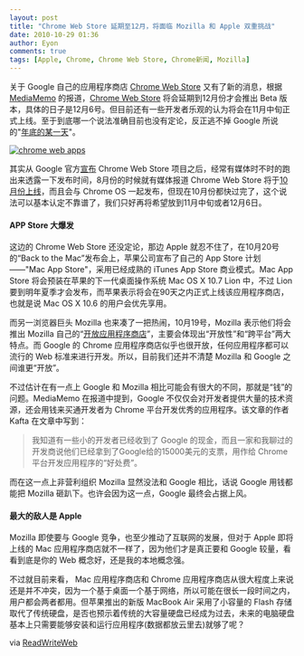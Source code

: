 ```yaml
---
layout: post
title: "Chrome Web Store 延期至12月，将面临 Mozilla 和 Apple 双重挑战"
date: 2010-10-29 01:36
author: Eyon
comments: true
tags: [Apple, Chrome, Chrome Web Store, Chrome新闻, Mozilla]
---
```

关于 Google 自己的应用程序商店 [Chrome Web Store](http://www.chromi.org/archives/tag/chrome-web-store) 又有了新的消息，根据 [MediaMemo](http://mediamemo.allthingsd.com/20101027/how-to-find-the-google-chrome-app-store-wait-till-december/) 的报道，[Chrome Web Store](http://www.chromi.org/archives/tag/chrome-web-store) 将会延期到12月份才会推出 Beta 版本，具体的日子是12月6号。但目前还有一些开发者乐观的认为将会在11月中旬正式上线。至于到底哪一个说法准确目前也没有定论，反正逃不掉 Google 所说的"[年底的某一天](http://www.chromi.org/archives/4762)"。

<a href="http://img.chromi.org/2010/10/chrome-web-apps.png">![](http://img.chromi.org/2010/10/chrome-web-apps-550x482.png "chrome web apps")</a>

其实从 Google 官方[宣布](http://www.chromi.org/archives/4759) Chrome Web Store 项目之后，经常有媒体时不时的跑出来透露一下发布时间，8月份的时候就有媒体报道 Chrome Web Store 将于[10月份上线](http://www.chromi.org/archives/6643)，而且会与 Chrome OS 一起发布，但现在10月份都快过完了，这个说法可以基本认定不靠谱了，我们只好再将希望放到11月中旬或者12月6日。



#### APP Store 大爆发



这边的 Chrome Web Store 还没定论，那边 Apple 就忍不住了，在10月20号的“Back to the  Mac”发布会上，苹果公司宣布了自己的 App Store 计划——"Mac App Store"，采用已经成熟的 iTunes App Store 商业模式。Mac App Store 将会预装在苹果的下一代桌面操作系统 Mac OS X 10.7 Lion 中，不过 Lion 要到明年夏季才会发布，而苹果表示将会在90天之内正式上线该应用程序商店，也就是说 Mac OS X 10.6 的用户会优先享用。

而另一浏览器巨头 Mozilla 也来凑了一把热闹，10月19号，Mozilla 表示他们将会推出 Mozilla 自己的“[开放应用程序商店](http://blog.mozilla.com/blog/2010/10/19/prototype-of-an-open-web-app-ecosystem/)”，主要会体现出“开放性”和“跨平台”两大特点。而 Google 的 Chrome 应用程序商店似乎也很开放，任何应用程序都可以流行的 Web 标准来进行开发。所以，目前我们还并不清楚 Mozilla 和 Google 之间谁更“开放”。

不过估计在有一点上 Google 和 Mozilla 相比可能会有很大的不同，那就是“钱”的问题。MediaMemo 在报道中提到，Google 不仅仅会对开发者提供大量的技术资源，还会用钱来买通开发者为 Chrome 平台开发优秀的应用程序。该文章的作者 Kafta 在文章中写到：



>我知道有一些小的开发者已经收到了 Google 的现金，而且一家和我聊过的开发商说他们已经拿到了Google给的15000美元的支票，用作给 Chrome 平台开发应用程序的“好处费”。



而在这一点上非营利组织 Mozilla 显然没法和 Google 相比，话说 Google 用钱都能把 Mozilla 砸趴下。也许会因为这一点，Google 最终会占据上风。



#### 最大的敌人是 Apple



Mozilla 即使要与 Google 竞争，也至少推动了互联网的发展，但对于 Apple 即将上线的 Mac 应用程序商店就不一样了，因为他们才是真正要和 Google 较量，看看到底是你的 Web 概念好，还是我的本地概念强。

不过就目前来看， Mac 应用程序商店和 Chrome 应用程序商店从很大程度上来说还是并不冲突，因为一个基于桌面一个基于网络，所以可能在很长一段时间之内，用户都会两者都用。但苹果推出的新版 MacBook Air 采用了小容量的 Flash 存储取代了传统硬盘，是否也预示着传统的大容量硬盘已经成为过去，未来的电脑硬盘基本上只需要能够安装和运行应用程序(数据都放云里去)就够了呢？

via [ReadWriteWeb](http://www.readwriteweb.com/archives/chrome_web_store_delayed_until_december.php)
